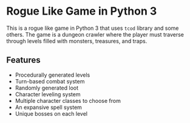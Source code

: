 # Rogue Like Game in Python 3

This is a rogue like game in Python 3 that uses `tcod` library and some others. The game is a dungeon crawler where the player must traverse through levels filled with monsters, treasures, and traps. 

## Features
- Procedurally generated levels
- Turn-based combat system
- Randomly generated loot
- Character leveling system
- Multiple character classes to choose from
- An expansive spell system 
- Unique bosses on each level